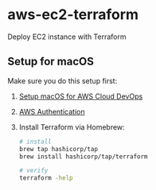 # aws-ec2-terraform
Deploy EC2 instance with Terraform

## Setup for macOS

Make sure you do this setup first:

1. [Setup macOS for AWS Cloud DevOps](https://blog.swiftsoftwaregroup.com/setup-macos-for-aws-cloud-devops)

2. [AWS Authentication](https://blog.swiftsoftwaregroup.com/aws-authentication)

3. Install Terraform via Homebrew:

   ```bash
   # install
   brew tap hashicorp/tap
   brew install hashicorp/tap/terraform
   
   # verify
   terraform -help
   ```

   
